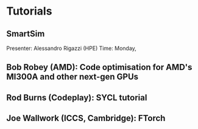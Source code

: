 # Tutorials


## SmartSim
Presenter: Alessandro Rigazzi (HPE)
Time: Monday, 


## Bob Robey (AMD): Code optimisation for AMD's MI300A and other next-gen GPUs
## Rod Burns (Codeplay): SYCL tutorial
## Joe Wallwork (ICCS, Cambridge): FTorch
